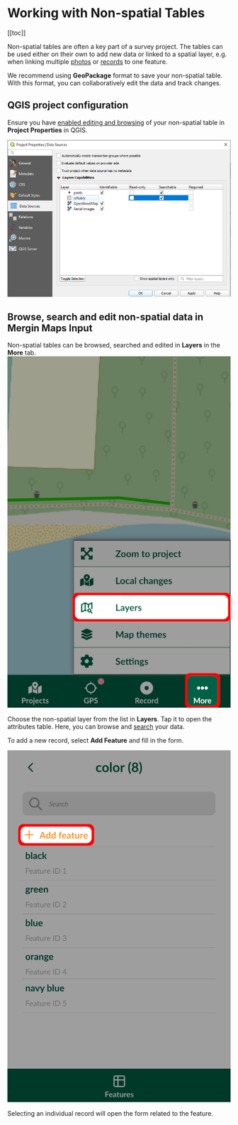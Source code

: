 # Working with Non-spatial Tables
[[toc]]

Non-spatial tables are often a key part of a survey project. The tables can be used either on their own to add new data or linked to a spatial layer, e.g. when linking multiple [photos](./attach-multiple-photos-to-features/) or [records](./one-to-n-relations/) to one feature.

We recommend using **GeoPackage** format to save your non-spatial table. With this format, you can collaboratively edit the data and track changes.

## QGIS project configuration
Ensure you have [enabled editing and browsing](../gis/search_data/) of your non-spatial table in **Project Properties** in QGIS.

![browse_enable](./qgis_nonspatial_properties.png)

## Browse, search and edit non-spatial data in Mergin Maps Input
Non-spatial tables can be browsed, searched and edited in **Layers** in the **More** tab.
![Mergin Maps Input Layers in More tab](../field/layers/input-layers.jpg "Mergin Maps Input Layers in More tab")

Choose the non-spatial layer from the list in **Layers**. Tap it to open the attributes table. Here, you can browse and [search](../gis/search_data.md) your data.

To add a new record, select **Add Feature** and fill in the form.

![layers group](./input-layers-nonspatial.png)

Selecting an individual record will open the form related to the feature.

